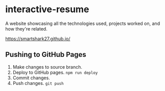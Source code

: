 # interactive-resume

A website showcasing all the technologies used, projects worked on, and how they're related.

https://smartshark27.github.io/

## Pushing to GitHub Pages

1. Make changes to source branch.
1. Deploy to GitHub pages. `npm run deploy`
1. Commit changes.
1. Push changes. `git push`
